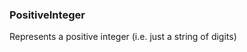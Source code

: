 ### <a id="McUtils.McUtils.Parsers.RegexPatterns.PositiveInteger">PositiveInteger</a>
Represents a positive integer (i.e. just a string of digits)

